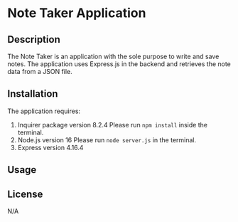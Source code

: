 # Note Taker Application

## Description
The Note Taker is an application with the sole purpose to write and save notes. The application uses Express.js in the backend and retrieves the note data from a JSON file.

## Installation
The application requires:
1. Inquirer package version 8.2.4
Please run ```npm install``` inside the terminal. 
2. Node.js version 16
Please run ```node server.js``` in the terminal.
3. Express version 4.16.4

## Usage

## License
N/A